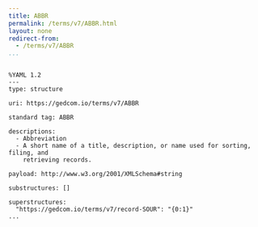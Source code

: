 ```yaml
---
title: ABBR
permalink: /terms/v7/ABBR.html
layout: none
redirect-from:
  - /terms/v7/ABBR
...
```


```

%YAML 1.2
---
type: structure

uri: https://gedcom.io/terms/v7/ABBR

standard tag: ABBR

descriptions:
  - Abbreviation
  - A short name of a title, description, or name used for sorting, filing, and
    retrieving records.

payload: http://www.w3.org/2001/XMLSchema#string

substructures: []

superstructures:
  "https://gedcom.io/terms/v7/record-SOUR": "{0:1}"
...

```

